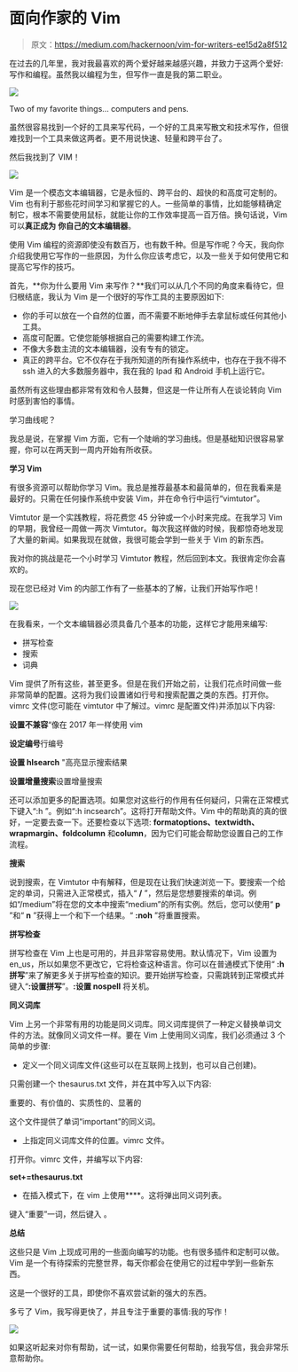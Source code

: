 # 面向作家的 Vim

> 原文：<https://medium.com/hackernoon/vim-for-writers-ee15d2a8f512>

在过去的几年里，我对我最喜欢的两个爱好越来越感兴趣，并致力于这两个爱好:写作和编程。虽然我以编程为生，但写作一直是我的第二职业。

![](img/89be604cb61ebf3a78dbd6275ed9de64.png)

Two of my favorite things… computers and pens.

虽然很容易找到一个好的工具来写代码，一个好的工具来写散文和技术写作，但很难找到一个工具来做这两者。更不用说快速、轻量和跨平台了。

然后我找到了 VIM！

![](img/a762baf2f580b688bbdb1652a965c0b2.png)

Vim 是一个模态文本编辑器，它是永恒的、跨平台的、超快的和高度可定制的。Vim 也有利于那些花时间学习和掌握它的人。一些简单的事情，比如能够精确定制它，根本不需要使用鼠标，就能让你的工作效率提高一百万倍。换句话说，Vim 可以**真正成为** **你自己的文本编辑器**。

使用 Vim 编程的资源即使没有数百万，也有数千种。但是写作呢？今天，我向你介绍我使用它写作的一些原因，为什么你应该考虑它，以及一些关于如何使用它和提高它写作的技巧。

首先，**你为什么要用 Vim 来写作？**我们可以从几个不同的角度来看待它，但归根结底，我认为 Vim 是一个很好的写作工具的主要原因如下:

*   你的手可以放在一个自然的位置，而不需要不断地伸手去拿鼠标或任何其他小工具。
*   高度可配置。它使您能够根据自己的需要构建工作流。
*   不像大多数主流的文本编辑器，没有专有的锁定。
*   真正的跨平台。它不仅存在于我所知道的所有操作系统中，也存在于我不得不 ssh 进入的大多数服务器中，我在我的 Ipad 和 Android 手机上运行它。

虽然所有这些理由都非常有效和令人鼓舞，但这是一件让所有人在谈论转向 Vim 时感到害怕的事情。

学习曲线呢？

我总是说，在掌握 Vim 方面，它有一个陡峭的学习曲线。但是基础知识很容易掌握，你可以在两天到一周内开始有所收获。

**学习 Vim**

有很多资源可以帮助你学习 Vim。我总是推荐最基本和最简单的，但在我看来是最好的。只需在任何操作系统中安装 Vim，并在命令行中运行“vimtutor”。

Vimtutor 是一个实践教程，将花费您 45 分钟或一个小时来完成。在我学习 Vim 的早期，我曾经一周做一两次 Vimtutor。每次我这样做的时候，我都惊奇地发现了大量的新闻。如果我现在就做，我很可能会学到一些关于 Vim 的新东西。

我对你的挑战是花一个小时学习 Vimtutor 教程，然后回到本文。我很肯定你会喜欢的。

现在您已经对 Vim 的内部工作有了一些基本的了解，让我们开始写作吧！

![](img/fe77567b444f58f23d0a5071b190dfc9.png)

在我看来，一个文本编辑器必须具备几个基本的功能，这样它才能用来编写:

*   拼写检查
*   搜索
*   词典

Vim 提供了所有这些，甚至更多。但是在我们开始之前，让我们花点时间做一些非常简单的配置。这将为我们设置诸如行号和搜索配置之类的东西。打开你。vimrc 文件(您可能在 vimtutor 中了解过。vimrc 是配置文件)并添加以下内容:

**设置不兼容**“像在 2017 年一样使用 vim

**设定编号**行编号

**设置 hlsearch** "高亮显示搜索结果

**设置增量搜索**设置增量搜索

还可以添加更多的配置选项。如果您对这些行的作用有任何疑问，只需在正常模式下键入“:h <command></command>”。例如“:h incsearch”。这将打开帮助文件。Vim 中的帮助真的真的很好，一定要去查一下。还要检查以下选项: **formatoptions、textwidth、wrapmargin、foldcolumn** 和**column**，因为它们可能会帮助您设置自己的工作流程。

**搜索**

说到搜索，在 Vimtutor 中有解释，但是现在让我们快速浏览一下。要搜索一个给定的单词，只需进入正常模式，插入“ **/** ”，然后是您想要搜索的单词。例如“/medium”将在您的文本中搜索“medium”的所有实例。然后，您可以使用“ **p** ”和“ **n** ”获得上一个和下一个结果。“ **:noh** ”将重置搜索。

**拼写检查**

拼写检查在 Vim 上也是可用的，并且非常容易使用。默认情况下，Vim 设置为 en_us，所以如果您不更改它，它将检查这种语言。你可以在普通模式下使用“ **:h 拼写**”来了解更多关于拼写检查的知识。要开始拼写检查，只需跳转到正常模式并键入“**:设置拼写**”。**:设置 nospell** 将关机。

**同义词库**

Vim 上另一个非常有用的功能是同义词库。同义词库提供了一种定义替换单词文件的方法。就像同义词文件一样。要在 Vim 上使用同义词库，我们必须通过 3 个简单的步骤:

*   定义一个同义词库文件(这些可以在互联网上找到，也可以自己创建)。

只需创建一个 thesaurus.txt 文件，并在其中写入以下内容:

重要的、有价值的、实质性的、显著的

这个文件提供了单词“important”的同义词。

*   上指定同义词库文件的位置。vimrc 文件。

打开你。vimrc 文件，并编写以下内容:

**set+=thesaurus.txt**

*   在插入模式下，在 vim 上使用**<ctrl-x><ctrl-t>**。这将弹出同义词列表。

键入“重要”一词，然后键入 <ctrl-x><ctrl-t>。</ctrl-t></ctrl-x>

**总结**

这些只是 Vim 上现成可用的一些面向编写的功能。也有很多插件和定制可以做。Vim 是一个有待探索的完整世界，每天你都会在使用它的过程中学到一些新东西。

这是一个很好的工具，即使你不喜欢尝试新的强大的东西。

多亏了 Vim，我写得更快了，并且专注于重要的事情:我的写作！

![](img/73824daa06ca60d14dabbeb2b154c2a0.png)

如果这听起来对你有帮助，试一试，如果你需要任何帮助，给我写信，我会非常乐意帮助你。